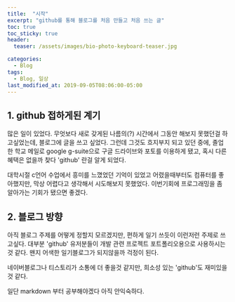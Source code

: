 ```yaml
---
title:  "시작"
excerpt: "github를 통해 블로그를 처음 만들고 처음 쓰는 글"
toc: true
toc_sticky: true
header:
  teaser: /assets/images/bio-photo-keyboard-teaser.jpg

categories:
  - Blog
tags:
  - Blog, 일상
last_modified_at: 2019-09-05T08:06:00-05:00
---
```


## 1. github 접하게된 계기

많은 일이 있었다.
무엇보다 새로 갖게된 나름의(?) 시간에서 그동안 해보지 못했던걸 하고싶었는데,
블로그에 글을 쓰고 싶었다.
그런데 그것도 흐지부지 되고 있던 중에,
졸업한 학교 메일로 google g-suite으로 구글 드라이브와 포토를 이용하게 됐고,
혹시 다른 혜택은 없을까 찾다 'github' 란걸 알게 되었다.

대학시절 c언어 수업에서 흥미를 느꼈었던 기억이 있었고 어렸을때부터도 컴퓨터를
좋아했지만, 막상 어렵다고 생각해서 시도해보지 못했었다.
이번기회에 프로그래밍을 좀 알아가는 기회가 됐으면 좋겠다.

## 2. 블로그 방향

아직 블로그 주제를 어떻게 정할지 모르겠지만,
편하게 일기 쓰듯이 이런저런 주제로 쓰고싶다.
대부분 'github' 유저분들이 개발 관련 프로젝트 포트폴리오용으로
사용하시는 것 같다. 왠지 어색한 일기블로그가 되지않을까 걱정이 된다.

네이버블로그나 티스토리가 소통에 더 좋을것 같지만,
희소성 있는 'github'도 재미있을 것 같다.

일단 markdown 부터 공부해야겠다 아직 안익숙하다.
